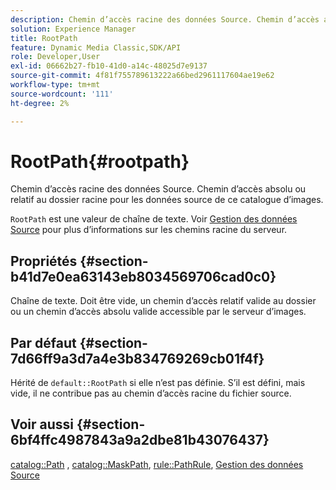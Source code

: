 ```yaml
---
description: Chemin d’accès racine des données Source. Chemin d’accès absolu ou relatif au dossier racine pour les données source de ce catalogue d’images.
solution: Experience Manager
title: RootPath
feature: Dynamic Media Classic,SDK/API
role: Developer,User
exl-id: 06662b27-fb10-41d0-a14c-48025d7e9137
source-git-commit: 4f81f755789613222a66bed2961117604ae19e62
workflow-type: tm+mt
source-wordcount: '111'
ht-degree: 2%

---
```


# RootPath{#rootpath}

Chemin d’accès racine des données Source. Chemin d’accès absolu ou relatif au dossier racine pour les données source de ce catalogue d’images.

`RootPath` est une valeur de chaîne de texte. Voir [Gestion des données Source](../../../../../is-api/image-serving-api-ref/c-configuration-and-administration/c-managing-content/r-source-data.md#reference-4eebd51b2db2401c90be771d3382329e) pour plus d’informations sur les chemins racine du serveur.

## Propriétés {#section-b41d7e0ea63143eb8034569706cad0c0}

Chaîne de texte. Doit être vide, un chemin d’accès relatif valide au dossier ou un chemin d’accès absolu valide accessible par le serveur d’images.

## Par défaut {#section-7d66ff9a3d7a4e3b834769269cb01f4f}

Hérité de `default::RootPath` si elle n’est pas définie. S’il est défini, mais vide, il ne contribue pas au chemin d’accès racine du fichier source.

## Voir aussi {#section-6bf4ffc4987843a9a2dbe81b43076437}

[catalog::Path](/help/aem-is-ir-api/is-api/image-catalog/image-serving-api-ref/c-image-catalog-reference/c-image-svg-data-reference/c-image-data-reference/r-path-cat.md) , [catalog::MaskPath](/help/aem-is-ir-api/is-api/image-catalog/image-serving-api-ref/c-image-catalog-reference/c-image-svg-data-reference/c-image-data-reference/r-maskpath-cat.md), [rule::PathRule](../../../../../is-api/image-catalog/image-serving-api-ref/c-image-catalog-reference/c-rule-set-reference/c-rule-set-reference.md#concept-3e5058cf3507470b82cac638df23ea8e), [Gestion des données Source](../../../../../is-api/image-serving-api-ref/c-configuration-and-administration/c-managing-content/r-source-data.md#reference-4eebd51b2db2401c90be771d3382329e)
